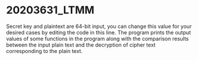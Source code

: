 # 20203631_LTMM
Secret key and plaintext are 64-bit input, you can change this value for your desired cases by editing the code in this line.
The program prints the output values ​​of some functions in the program along with the comparison results between the input plain text and the decryption of cipher text corresponding to the plain text.
